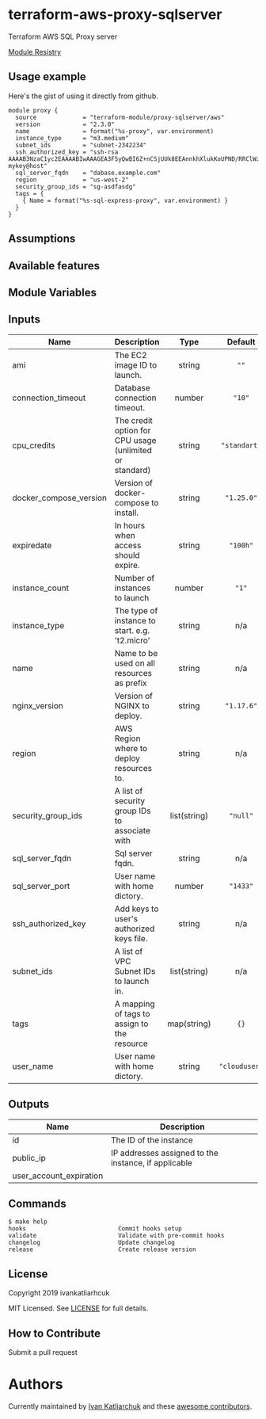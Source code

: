 # terraform-aws-proxy-sqlserver

Terraform AWS SQL Proxy server

[Module Resistry](https://registry.terraform.io/modules/terraform-module/proxy-sqlserver)

## Usage example

Here's the gist of using it directly from github.

```hcl
module proxy {
  source             = "terraform-module/proxy-sqlserver/aws"
  version            = "2.3.0"
  name               = format("%s-proxy", var.environment)
  instance_type      = "m3.medium"
  subnet_ids         = "subnet-2342234"
  ssh_authorized_key = "ssh-rsa AAAAB3NzaC1yc2EAAAABIwAAAGEA3FSyQwBI6Z+nCSjUUk8EEAnnkhXlukKoUPND/RRClWz2s5TCzIkd3Ou5+Cyz71X0XmazM3l5WgeErvtIwQMyT1KjNoMhoJMrJnWqQPOt5Q8zWd9qG7PBl9+eiH5qV7NZ mykey@host"
  sql_server_fqdn    = "dabase.example.com"
  region             = "us-west-2"
  security_group_ids = "sg-asdfasdg"
  tags = {
    { Name = format("%s-sql-express-proxy", var.environment) }
  }
}
```

## Assumptions

## Available features

## Module Variables

<!-- BEGINNING OF PRE-COMMIT-TERRAFORM DOCS HOOK -->
## Inputs

| Name | Description | Type | Default | Required |
|------|-------------|:----:|:-----:|:-----:|
| ami | The EC2 image ID to launch. | string | `""` | no |
| connection\_timeout | Database connection timeout. | number | `"10"` | no |
| cpu\_credits | The credit option for CPU usage \(unlimited or standard\) | string | `"standart"` | no |
| docker\_compose\_version | Version of docker-compose to install. | string | `"1.25.0"` | no |
| expiredate | In hours when access should expire. | string | `"100h"` | no |
| instance\_count | Number of instances to launch | number | `"1"` | no |
| instance\_type | The type of instance to start. e.g. 't2.micro' | string | n/a | yes |
| name | Name to be used on all resources as prefix | string | n/a | yes |
| nginx\_version | Version of NGINX to deploy. | string | `"1.17.6"` | no |
| region | AWS Region where to deploy resources to. | string | n/a | yes |
| security\_group\_ids | A list of security group IDs to associate with | list(string) | `"null"` | no |
| sql\_server\_fqdn | Sql server fqdn. | string | n/a | yes |
| sql\_server\_port | User name with home dictory. | number | `"1433"` | no |
| ssh\_authorized\_key | Add keys to user's authorized keys file. | string | n/a | yes |
| subnet\_ids | A list of VPC Subnet IDs to launch in. | list(string) | n/a | yes |
| tags | A mapping of tags to assign to the resource | map(string) | `{}` | no |
| user\_name | User name with home dictory. | string | `"clouduser"` | no |

## Outputs

| Name | Description |
|------|-------------|
| id | The ID of the instance |
| public\_ip | IP addresses assigned to the instance, if applicable |
| user\_account\_expiration |  |

<!-- END OF PRE-COMMIT-TERRAFORM DOCS HOOK -->

## Commands

<!-- START makefile-doc -->
```
$ make help
hooks                          Commit hooks setup
validate                       Validate with pre-commit hooks
changelog                      Update changelog
release                        Create release version
```
<!-- END makefile-doc -->


## License

Copyright 2019 ivankatliarhcuk

MIT Licensed. See [LICENSE](./LICENSE) for full details.

## How to Contribute

Submit a pull request

# Authors

Currently maintained by [Ivan Katliarchuk](https://github.com/ivankatliarchuk) and these [awesome contributors](https://github.com/terraform-module/terraform-module-blueprint/graphs/contributors).
